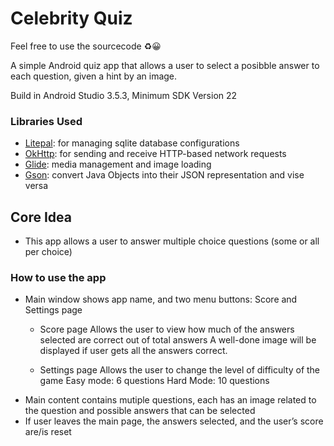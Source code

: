 # Celebrity Quiz

Feel free to use the sourcecode :recycle::grinning:

A simple Android quiz app that allows a user to select a posibble answer to each question, given a hint by an image.

Build in Android Studio 3.5.3, Minimum SDK Version 22

### Libraries Used
* [Litepal](https://github.com/LitePalFramework/LitePal): for managing sqlite database configurations
* [OkHttp](https://github.com/codepath/android_guides/wiki/Using-OkHttp): for sending and receive HTTP-based network requests
* [Glide](https://github.com/bumptech/glide): media management and image loading
* [Gson](https://github.com/google/gson): convert Java Objects into their JSON representation and vise versa

## Core Idea
* This app allows a user to answer multiple choice questions (some or all per choice)

### How to use the app
* Main window shows app name, and two menu buttons: Score and Settings page
  * Score page Allows the user to view how much of the answers selected are correct out of total answers A well-done image will be displayed if user gets all the answers correct.
  
  * Settings page Allows the user to change the level of difficulty of the game Easy mode: 6 questions Hard Mode: 10 questions  
* Main content contains mutiple questions, each has an image related to the question and possible answers that can be selected
* If user leaves the main page, the answers selected, and the user’s score are/is reset


